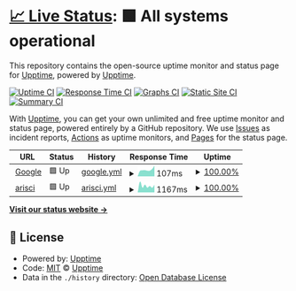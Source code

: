 # [📈 Live Status](https://demo.upptime.js.org): <!--live status--> **🟩 All systems operational**

This repository contains the open-source uptime monitor and status page for [Upptime](https://upptime.js.org), powered by [Upptime](https://github.com/upptime/upptime).

[![Uptime CI](https://github.com/qqq-tech/uptime/workflows/Uptime%20CI/badge.svg)](https://github.com/qqq-tech/uptime/actions?query=workflow%3A%22Uptime+CI%22)
[![Response Time CI](https://github.com/qqq-tech/uptime/workflows/Response%20Time%20CI/badge.svg)](https://github.com/qqq-tech/uptime/actions?query=workflow%3A%22Response+Time+CI%22)
[![Graphs CI](https://github.com/qqq-tech/uptime/workflows/Graphs%20CI/badge.svg)](https://github.com/qqq-tech/uptime/actions?query=workflow%3A%22Graphs+CI%22)
[![Static Site CI](https://github.com/qqq-tech/uptime/workflows/Static%20Site%20CI/badge.svg)](https://github.com/qqq-tech/uptime/actions?query=workflow%3A%22Static+Site+CI%22)
[![Summary CI](https://github.com/qqq-tech/uptime/workflows/Summary%20CI/badge.svg)](https://github.com/qqq-tech/uptime/actions?query=workflow%3A%22Summary+CI%22)

With [Upptime](https://upptime.js.org), you can get your own unlimited and free uptime monitor and status page, powered entirely by a GitHub repository. We use [Issues](https://github.com/upptime/upptime/issues) as incident reports, [Actions](https://github.com/qqq-tech/uptime/actions) as uptime monitors, and [Pages](https://demo.upptime.js.org) for the status page.

<!--start: status pages-->
<!-- This summary is generated by Upptime (https://github.com/upptime/upptime) -->
<!-- Do not edit this manually, your changes will be overwritten -->
<!-- prettier-ignore -->
| URL | Status | History | Response Time | Uptime |
| --- | ------ | ------- | ------------- | ------ |
| <img alt="" src="https://icons.duckduckgo.com/ip3/www.google.com.ico" height="13"> [Google](https://www.google.com) | 🟩 Up | [google.yml](https://github.com/qqq-tech/uptime/commits/HEAD/history/google.yml) | <details><summary><img alt="Response time graph" src="./graphs/google/response-time-week.png" height="20"> 107ms</summary><br><a href="https://qqq-tech.github.io/uptime/history/google"><img alt="Response time 102" src="https://img.shields.io/endpoint?url=https%3A%2F%2Fraw.githubusercontent.com%2Fqqq-tech%2Fuptime%2FHEAD%2Fapi%2Fgoogle%2Fresponse-time.json"></a><br><a href="https://qqq-tech.github.io/uptime/history/google"><img alt="24-hour response time 170" src="https://img.shields.io/endpoint?url=https%3A%2F%2Fraw.githubusercontent.com%2Fqqq-tech%2Fuptime%2FHEAD%2Fapi%2Fgoogle%2Fresponse-time-day.json"></a><br><a href="https://qqq-tech.github.io/uptime/history/google"><img alt="7-day response time 107" src="https://img.shields.io/endpoint?url=https%3A%2F%2Fraw.githubusercontent.com%2Fqqq-tech%2Fuptime%2FHEAD%2Fapi%2Fgoogle%2Fresponse-time-week.json"></a><br><a href="https://qqq-tech.github.io/uptime/history/google"><img alt="30-day response time 95" src="https://img.shields.io/endpoint?url=https%3A%2F%2Fraw.githubusercontent.com%2Fqqq-tech%2Fuptime%2FHEAD%2Fapi%2Fgoogle%2Fresponse-time-month.json"></a><br><a href="https://qqq-tech.github.io/uptime/history/google"><img alt="1-year response time 98" src="https://img.shields.io/endpoint?url=https%3A%2F%2Fraw.githubusercontent.com%2Fqqq-tech%2Fuptime%2FHEAD%2Fapi%2Fgoogle%2Fresponse-time-year.json"></a></details> | <details><summary><a href="https://qqq-tech.github.io/uptime/history/google">100.00%</a></summary><a href="https://qqq-tech.github.io/uptime/history/google"><img alt="All-time uptime 100.00%" src="https://img.shields.io/endpoint?url=https%3A%2F%2Fraw.githubusercontent.com%2Fqqq-tech%2Fuptime%2FHEAD%2Fapi%2Fgoogle%2Fuptime.json"></a><br><a href="https://qqq-tech.github.io/uptime/history/google"><img alt="24-hour uptime 100.00%" src="https://img.shields.io/endpoint?url=https%3A%2F%2Fraw.githubusercontent.com%2Fqqq-tech%2Fuptime%2FHEAD%2Fapi%2Fgoogle%2Fuptime-day.json"></a><br><a href="https://qqq-tech.github.io/uptime/history/google"><img alt="7-day uptime 100.00%" src="https://img.shields.io/endpoint?url=https%3A%2F%2Fraw.githubusercontent.com%2Fqqq-tech%2Fuptime%2FHEAD%2Fapi%2Fgoogle%2Fuptime-week.json"></a><br><a href="https://qqq-tech.github.io/uptime/history/google"><img alt="30-day uptime 100.00%" src="https://img.shields.io/endpoint?url=https%3A%2F%2Fraw.githubusercontent.com%2Fqqq-tech%2Fuptime%2FHEAD%2Fapi%2Fgoogle%2Fuptime-month.json"></a><br><a href="https://qqq-tech.github.io/uptime/history/google"><img alt="1-year uptime 99.98%" src="https://img.shields.io/endpoint?url=https%3A%2F%2Fraw.githubusercontent.com%2Fqqq-tech%2Fuptime%2FHEAD%2Fapi%2Fgoogle%2Fuptime-year.json"></a></details>
| <img alt="" src="https://icons.duckduckgo.com/ip3/scari.kr.ico" height="13"> [arisci](https://scari.kr) | 🟩 Up | [arisci.yml](https://github.com/qqq-tech/uptime/commits/HEAD/history/arisci.yml) | <details><summary><img alt="Response time graph" src="./graphs/arisci/response-time-week.png" height="20"> 1167ms</summary><br><a href="https://qqq-tech.github.io/uptime/history/arisci"><img alt="Response time 1220" src="https://img.shields.io/endpoint?url=https%3A%2F%2Fraw.githubusercontent.com%2Fqqq-tech%2Fuptime%2FHEAD%2Fapi%2Farisci%2Fresponse-time.json"></a><br><a href="https://qqq-tech.github.io/uptime/history/arisci"><img alt="24-hour response time 1320" src="https://img.shields.io/endpoint?url=https%3A%2F%2Fraw.githubusercontent.com%2Fqqq-tech%2Fuptime%2FHEAD%2Fapi%2Farisci%2Fresponse-time-day.json"></a><br><a href="https://qqq-tech.github.io/uptime/history/arisci"><img alt="7-day response time 1167" src="https://img.shields.io/endpoint?url=https%3A%2F%2Fraw.githubusercontent.com%2Fqqq-tech%2Fuptime%2FHEAD%2Fapi%2Farisci%2Fresponse-time-week.json"></a><br><a href="https://qqq-tech.github.io/uptime/history/arisci"><img alt="30-day response time 1269" src="https://img.shields.io/endpoint?url=https%3A%2F%2Fraw.githubusercontent.com%2Fqqq-tech%2Fuptime%2FHEAD%2Fapi%2Farisci%2Fresponse-time-month.json"></a><br><a href="https://qqq-tech.github.io/uptime/history/arisci"><img alt="1-year response time 1230" src="https://img.shields.io/endpoint?url=https%3A%2F%2Fraw.githubusercontent.com%2Fqqq-tech%2Fuptime%2FHEAD%2Fapi%2Farisci%2Fresponse-time-year.json"></a></details> | <details><summary><a href="https://qqq-tech.github.io/uptime/history/arisci">100.00%</a></summary><a href="https://qqq-tech.github.io/uptime/history/arisci"><img alt="All-time uptime 99.99%" src="https://img.shields.io/endpoint?url=https%3A%2F%2Fraw.githubusercontent.com%2Fqqq-tech%2Fuptime%2FHEAD%2Fapi%2Farisci%2Fuptime.json"></a><br><a href="https://qqq-tech.github.io/uptime/history/arisci"><img alt="24-hour uptime 100.00%" src="https://img.shields.io/endpoint?url=https%3A%2F%2Fraw.githubusercontent.com%2Fqqq-tech%2Fuptime%2FHEAD%2Fapi%2Farisci%2Fuptime-day.json"></a><br><a href="https://qqq-tech.github.io/uptime/history/arisci"><img alt="7-day uptime 100.00%" src="https://img.shields.io/endpoint?url=https%3A%2F%2Fraw.githubusercontent.com%2Fqqq-tech%2Fuptime%2FHEAD%2Fapi%2Farisci%2Fuptime-week.json"></a><br><a href="https://qqq-tech.github.io/uptime/history/arisci"><img alt="30-day uptime 100.00%" src="https://img.shields.io/endpoint?url=https%3A%2F%2Fraw.githubusercontent.com%2Fqqq-tech%2Fuptime%2FHEAD%2Fapi%2Farisci%2Fuptime-month.json"></a><br><a href="https://qqq-tech.github.io/uptime/history/arisci"><img alt="1-year uptime 99.99%" src="https://img.shields.io/endpoint?url=https%3A%2F%2Fraw.githubusercontent.com%2Fqqq-tech%2Fuptime%2FHEAD%2Fapi%2Farisci%2Fuptime-year.json"></a></details>

<!--end: status pages-->

[**Visit our status website →**](https://qqq-tech.github.io/uptime/)

## 📄 License

- Powered by: [Upptime](https://github.com/upptime/upptime)
- Code: [MIT](./LICENSE) © [Upptime](https://upptime.js.org)
- Data in the `./history` directory: [Open Database License](https://opendatacommons.org/licenses/odbl/1-0/)
